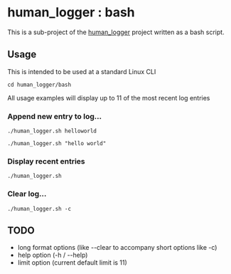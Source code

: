 # human_logger : bash #

This is a sub-project of the [human_logger](../) project written as a bash script.

## Usage ##

This is intended to be used at a standard Linux CLI

`cd human_logger/bash`

All usage examples will display up to 11 of the most recent log entries

### Append new entry to log... ###

`./human_logger.sh helloworld`

`./human_logger.sh "hello world"`

### Display recent entries ###

`./human_logger.sh`

### Clear log... ###

`./human_logger.sh -c`

## TODO ##
* long format options (like --clear to accompany short options like -c)
* help option (-h / --help)
* limit option (current default limit is 11)